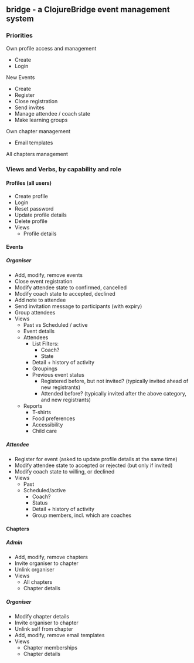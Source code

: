 ## bridge - a ClojureBridge event management system

### Priorities

Own profile access and management
- Create
- Login

New Events
- Create
- Register
- Close registration
- Send invites
- Manage attendee / coach state
- Make learning groups

Own chapter management
- Email templates

All chapters management

### Views and Verbs, by capability and role

#### Profiles (all users)

- Create profile
- Login
- Reset password
- Update profile details
- Delete profile
- Views
  - Profile details

#### Events

##### Organiser

- Add, modify, remove events
- Close event registration
- Modify attendee state to confirmed, cancelled
- Modify coach state to accepted, declined
- Add note to attendee
- Send invitation message to participants (with expiry)
- Group attendees
- Views
  - Past vs Scheduled / active
  - Event details
  - Attendees
    - List Filters:
      - Coach?
      - State
    - Detail + history of activity
    - Groupings
    - Previous event status
      - Registered before, but not invited? (typically invited ahead of new registrants)
      - Attended before? (typically invited after the above category, and new registrants)
  - Reports
    - T-shirts
    - Food preferences
    - Accessibility
    - Child care

##### Attendee

- Register for event (asked to update profile details at the same time)
- Modify attendee state to accepted or rejected (but only if invited)
- Modify coach state to willing, or declined
- Views
  - Past
  - Scheduled/active
    - Coach?
    - Status
    - Detail + history of activity
    - Group members, incl. which are coaches

#### Chapters

##### Admin

- Add, modify, remove chapters
- Invite organiser to chapter
- Unlink organiser
- Views
  - All chapters
  - Chapter details

##### Organiser

- Modify chapter details
- Invite organiser to chapter
- Unlink self from chapter
- Add, modify, remove email templates
- Views
  - Chapter memberships
  - Chapter details
